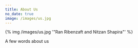 ```yaml
---
title: About Us
no_date: true
image: /images/us.jpg
---
```


{% img /images/us.jpg '"Ran Ribenzaft and Nitzan Shapira"' %}

A few words about us